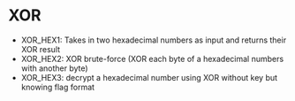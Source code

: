 # XOR
- XOR_HEX1: Takes in two hexadecimal numbers as input and returns their XOR result
- XOR_HEX2: XOR brute-force (XOR each byte of a hexadecimal numbers with another byte)
- XOR_HEX3: decrypt a hexadecimal number using XOR without key but knowing flag format
